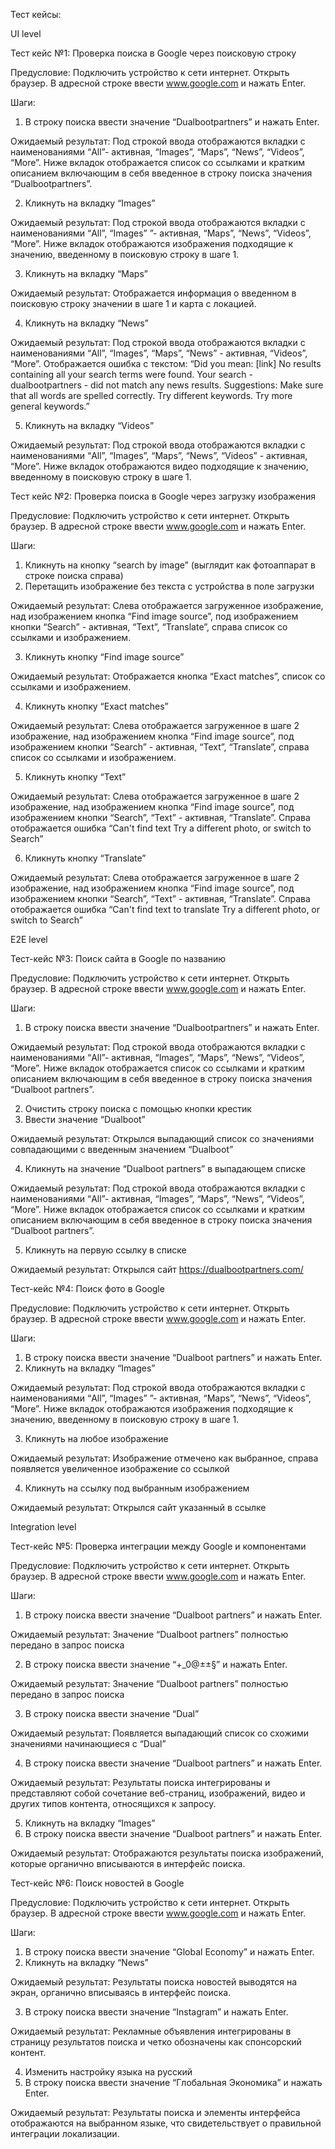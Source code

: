 Тест кейсы:

UI level

Тест кейс №1: Проверка поиска в Google через поисковую строку

Предусловие: 
Подключить устройство к сети интернет. 
Открыть браузер.
В адресной строке ввести www.google.com и нажать Enter.

Шаги: 
1. В строку поиска ввести значение “Dualbootpartners”  и нажать Enter.

Ожидаемый результат: Под строкой ввода отображаются вкладки с наименованиями “All”- активная, “Images”, “Maps”, “News”, “Videos”, “More”.
Ниже вкладок отображается список со ссылками и кратким описанием включающим в себя введенное в строку поиска значения “Dualbootpartners”.

2. Кликнуть на вкладку “Images”

Ожидаемый результат: Под строкой ввода отображаются вкладки с наименованиями “All”, “Images” ”- активная, “Maps”, “News”, “Videos”, “More”.
Ниже вкладок отображаются изображения подходящие к значению, введенному в поисковую строку в шаге 1.

3. Кликнуть на вкладку “Maps”

Ожидаемый результат: Отображается информация о введенном в поисковую строку значении в шаге 1 и карта с локацией. 

4. Кликнуть на вкладку “News”

Ожидаемый результат: Под строкой ввода отображаются вкладки с наименованиями “All”, “Images”, “Maps”, “News” - активная, “Videos”, “More”.
Отображается ошибка с текстом:
 “Did you mean: [link]
No results containing all your search terms were found.
Your search - dualbootpartners - did not match any news results.
Suggestions:
Make sure that all words are spelled correctly.
Try different keywords.
Try more general keywords.”

5. Кликнуть на вкладку “Videos”

Ожидаемый результат: Под строкой ввода отображаются вкладки с наименованиями “All”, “Images”, “Maps”, “News”, “Videos” - активная, “More”.
Ниже вкладок отображаются видео подходящие к значению, введенному в поисковую строку в шаге 1.


Тест кейс №2: Проверка поиска в Google через загрузку изображения

Предусловие: 
Подключить устройство к сети интернет. 
Открыть браузер.
В адресной строке ввести www.google.com и нажать Enter.

Шаги: 
1. Кликнуть на кнопку “search by image” (выглядит как фотоаппарат в строке поиска справа)
2. Перетащить изображение без текста с устройства в поле загрузки 

Ожидаемый результат: Слева отображается загруженное изображение, над изображением кнопка “Find image source”, под изображением кнопки “Search” - активная, “Text”, “Translate”, справа  список со ссылками и изображением.

3. Кликнуть кнопку “Find image source”

Ожидаемый результат: Отображается кнопка “Exact matches”, список со ссылками и изображением.

4. Кликнуть кнопку “Exact matches”

Ожидаемый результат: Слева отображается загруженное в шаге 2 изображение, над изображением кнопка “Find image source”, под изображением кнопки “Search” - активная, “Text”, “Translate”, справа  список со ссылками и изображением.

5. Кликнуть кнопку “Text”

Ожидаемый результат: Слева отображается загруженное в шаге 2 изображение, над изображением кнопка “Find image source”, под изображением кнопки “Search”, “Text” - активная, “Translate”.  Справа отображается ошибка “Can't find text
Try a different photo, or switch to Search”

6. Кликнуть кнопку “Translate”

Ожидаемый результат: Слева отображается загруженное в шаге 2 изображение, над изображением кнопка “Find image source”, под изображением кнопки “Search”, “Text” - активная, “Translate”.  Справа отображается ошибка “Can't find text to translate Try a different photo, or switch to Search”


E2E level

Тест-кейс №3: Поиск сайта в Google по названию

Предусловие: 
Подключить устройство к сети интернет. 
Открыть браузер.
В адресной строке ввести www.google.com и нажать Enter.

Шаги: 
1. В строку поиска ввести значение “Dualbootpartners”  и нажать Enter.

Ожидаемый результат: Под строкой ввода отображаются вкладки с наименованиями “All”- активная, “Images”, “Maps”, “News”, “Videos”, “More”.
Ниже вкладок отображается список со ссылками и кратким описанием включающим в себя введенное в строку поиска значения “Dualboot partners”.

2. Очистить строку поиска с помощью кнопки крестик
3. Ввести значение “Dualboot”

Ожидаемый результат: Открылся выпадающий список со значениями совпадающими с введенным значением “Dualboot”

4. Кликнуть на значение “Dualboot partners” в выпадающем списке

Ожидаемый результат: Под строкой ввода отображаются вкладки с наименованиями “All”- активная, “Images”, “Maps”, “News”, “Videos”, “More”.
Ниже вкладок отображается список со ссылками и кратким описанием включающим в себя введенное в строку поиска значения “Dualboot partners”.

5. Кликнуть на первую ссылку в списке 

Ожидаемый результат: Открылся сайт https://dualbootpartners.com/

Тест-кейс №4: Поиск фото в Google 

Предусловие: 
Подключить устройство к сети интернет. 
Открыть браузер.
В адресной строке ввести www.google.com и нажать Enter.

Шаги: 
1. В строку поиска ввести значение “Dualboot partners”  и нажать Enter.
2. Кликнуть на вкладку “Images”


Ожидаемый результат: Под строкой ввода отображаются вкладки с наименованиями “All”, “Images” ”- активная, “Maps”, “News”, “Videos”, “More”.
Ниже вкладок отображаются изображения подходящие к значению, введенному в поисковую строку в шаге 1.

3. Кликнуть на любое изображение

Ожидаемый результат: Изображение отмечено как выбранное, справа появляется увеличенное изображение со ссылкой 

4. Кликнуть на ссылку под выбранным изображением

Ожидаемый результат: Открылся сайт указанный в ссылке

Integration level

Тест-кейс №5: Проверка интеграции между Google и компонентами

Предусловие: 
Подключить устройство к сети интернет. 
Открыть браузер.
В адресной строке ввести www.google.com и нажать Enter.

Шаги: 

1. В строку поиска ввести значение “Dualboot partners”  и нажать Enter.

Ожидаемый результат: Значение “Dualboot partners” полностью передано в запрос поиска

2. В строку поиска ввести значение “+_0@±±§”  и нажать Enter.

Ожидаемый результат: Значение “Dualboot partners” полностью передано в запрос поиска

3. В строку поиска ввести значение “Dual”

Ожидаемый результат: Появляется выпадающий список со схожими значениями начинающиеся с “Dual”

4. В строку поиска ввести значение “Dualboot partners”  и нажать Enter.

Ожидаемый результат: Результаты поиска интегрированы и представляют собой сочетание веб-страниц, изображений, видео и других типов контента, относящихся к запросу.

5. Кликнуть на вкладку “Images”
6. В строку поиска ввести значение “Dualboot partners”  и нажать Enter.

Ожидаемый результат: Отображаются результаты поиска изображений, которые органично вписываются в интерфейс поиска.


Тест-кейс №6: Поиск новостей в Google 

Предусловие: 
Подключить устройство к сети интернет. 
Открыть браузер.
В адресной строке ввести www.google.com и нажать Enter.

Шаги: 
1. В строку поиска ввести значение “Global Economy”  и нажать Enter.
2. Кликнуть на вкладку “News”

Ожидаемый результат: Результаты поиска новостей выводятся на экран, органично вписываясь в интерфейс поиска.

3. В строку поиска ввести значение “Instagram”  и нажать Enter.

Ожидаемый результат: Рекламные объявления интегрированы в страницу результатов поиска и четко обозначены как спонсорский контент.

4. Изменить настройку языка на русский
5. В строку поиска ввести значение “Глобальная Экономика”  и нажать Enter.

Ожидаемый результат: Результаты поиска и элементы интерфейса отображаются на выбранном языке, что свидетельствует о правильной интеграции локализации.









